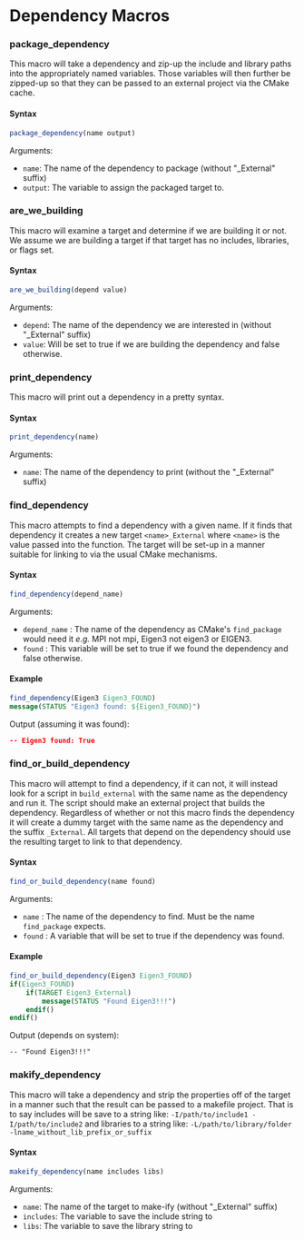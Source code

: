 Dependency Macros
=================

### package_dependency

This macro will take a dependency and zip-up the include and library paths 
into the appropriately named variables.  Those variables will then further be
zipped-up so that they can be passed to an external project via the CMake cache.

#### Syntax

```cmake
package_dependency(name output)
```

Arguments:

- `name`: The name of the dependency to package (without "_External" suffix)
- `output`: The variable to assign the packaged target to.

### are_we_building

This macro will examine a target and determine if we are building it or not.  We
assume we are building a target if that target has no includes, libraries, or
flags set.

#### Syntax

```cmake
are_we_building(depend value)
```

Arguments:

- `depend`: The name of the dependency we are interested in (without 
"_External" suffix)
- `value`: Will be set to true if we are building the dependency and false 
otherwise.

### print_dependency

This macro will print out a dependency in a pretty syntax.

#### Syntax

```cmake
print_dependency(name)
```

Arguments:

- `name`: The name of the dependency to print (without the "_External" suffix)

### find_dependency

This macro attempts to find a dependency with a given name.  If it finds that
dependency it creates a new target `<name>_External` where `<name>` is the 
value passed into the function.  The target will be set-up in a manner suitable
for linking to via the usual CMake mechanisms. 

#### Syntax

```cmake
find_dependency(depend_name)
```
Arguments:

- `depend_name` : The name of the dependency as CMake's `find_package` would
  need it *e.g.* MPI not mpi, Eigen3 not eigen3 or EIGEN3.
- `found` : This variable will be set to true if we found the dependency and 
  false otherwise.         

#### Example

```cmake
find_dependency(Eigen3 Eigen3_FOUND)
message(STATUS "Eigen3 found: ${Eigen3_FOUND}")           
```

Output (assuming it was found):

```cmake
-- Eigen3 found: True
```

### find_or_build_dependency

This macro will attempt to find a dependency, if it can not, it will instead
look for a script in `build_external` with the same name as the dependency and
run it.  The script should make an external project that builds the dependency.
Regardless of whether or not this macro finds the dependency it will create a
dummy target with the same name as the dependency and the suffix `_External`.
All targets that depend on the dependency should use the resulting target 
to link to that dependency.

#### Syntax

```cmake
find_or_build_dependency(name found)
```

Arguments:
- `name` : The name of the dependency to find.  Must be the name `find_package`
           expects.
- `found` : A variable that will be set to true if the dependency was found.   
        
#### Example

```cmake
find_or_build_dependency(Eigen3 Eigen3_FOUND)
if(Eigen3_FOUND)
    if(TARGET Eigen3_External)
        message(STATUS "Found Eigen3!!!")
    endif()    
endif()
```

Output (depends on system):
```
-- "Found Eigen3!!!"
```

### makify_dependency

This macro will take a dependency and strip the properties off of the target in
a manner such that the result can be passed to a makefile project.  That is 
to say includes will be save to a string like:
 `-I/path/to/include1 -I/path/to/include2` and libraries to a string like:
 `-L/path/to/library/folder -lname_without_lib_prefix_or_suffix` 
 
#### Syntax

```cmake
makeify_dependency(name includes libs)
```

Arguments:

- `name`: The name of the target to make-ify (without "_External" suffix)
- `includes`: The variable to save the include string to
- `libs`: The variable to save the library string to
